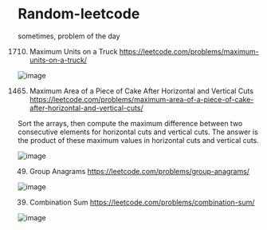 # Random-leetcode
sometimes, problem of the day 


1710. Maximum Units on a Truck
https://leetcode.com/problems/maximum-units-on-a-truck/

![image](https://user-images.githubusercontent.com/102652030/176890537-85fd111d-ce80-4bd5-a86d-c13ea5f6c0b6.png)

1465. Maximum Area of a Piece of Cake After Horizontal and Vertical Cuts
https://leetcode.com/problems/maximum-area-of-a-piece-of-cake-after-horizontal-and-vertical-cuts/

Sort the arrays, then compute the maximum difference between two consecutive elements for horizontal cuts and vertical cuts.
The answer is the product of these maximum values in horizontal cuts and vertical cuts.

![image](https://user-images.githubusercontent.com/102652030/176989600-3e703924-ae15-4c47-b859-dd423d85a04d.png)

49. Group Anagrams
https://leetcode.com/problems/group-anagrams/

![image](https://user-images.githubusercontent.com/102652030/176994199-6316fc6d-1758-4754-b0d8-c31dc8482626.png)

39. Combination Sum
https://leetcode.com/problems/combination-sum/

![image](https://user-images.githubusercontent.com/102652030/177009186-f2cd33d4-a122-4279-9a9c-c6ed103bc1ec.png)




